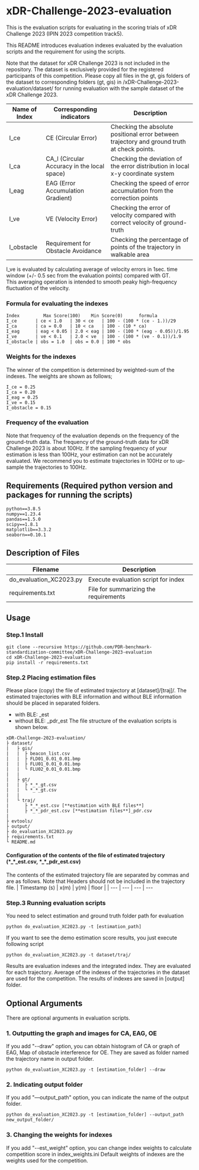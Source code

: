 # xDR-Challenge-2023-evaluation
This is the evaluation scripts for evaluating in the scoring trials of xDR Challenge 2023 (IPIN 2023 competition track5).

This README introduces evaluation indexes evaluated by the evaluation scripts and the requirement for using the scripts. 

Note that the dataset for xDR Challenge 2023 is not included in the repository.
The dataset is exclusively provided for the registered participants of this competition.
Please copy all files in the gt, gis folders of the dataset to corresponding folders (gt, gis) in /xDR-Challenge-2023-evaluation/dataset/ for running evaluation with the sample dataset of the xDR Challenge 2023.


| **Name of Index** | **Corresponding indicators** | **Description** |
 ---       | ---                     |---
| I_ce        | CE (Circular Error)               　 | Checking the absolute positional error between trajectory and ground truth at check points.　         |
| I_ca        | CA_l (Circular Accuracy in the local space)        　     | Checking the deviation of the error distribution in local x-y coordinate system |
| I_eag       | EAG (Error Accumulation Gradient)  | Checking the speed of error accumulation from the correction points      |
| I_ve        | VE (Velocity Error)                 |Checking the error of velocity compared with correct velocity of ground-truth      |
| I_obstacle  | Requirement for Obstacle Avoidance | Checking the percentage of points of the trajectory in walkable area|

I_ve is evaluated by calculating average of velocity errors in 1sec. time window (+/- 0.5 sec from the evaluation points) compared with GT.  
This averaging operation is intended to smooth peaky high-frequency fluctuation of the velocity.

### Formula for evaluating the indexes
```
Index         Max Score(100)    Min Score(0)      formula
I_ce       | ce < 1.0   | 30 < ce   | 100 - (100 * (ce - 1.))/29
I_ca       | ca = 0.0   | 10 < ca   | 100 - (10 * ca)
I_eag      | eag < 0.05 | 2.0 < eag | 100 - (100 * (eag - 0.05))/1.95
I_ve       | ve < 0.1   | 2.0 < ve  | 100 - (100 * (ve - 0.1))/1.9
I_obstacle | obs = 1.0  | obs = 0.0 | 100 * obs
```

### Weights for the indexes
The winner of the competition is determined by weighted-sum of the indexes. The weights are shown as  follows;
```
I_ce = 0.25
I_ca = 0.20
I_eag = 0.25
I_ve = 0.15
I_obstacle = 0.15
```

### Frequency of the evaluation
Note that frequency of the evaluation depends on the frequency of the ground-truth data.
The frequency of the ground-truth data for xDR Challenge 2023 is about 100Hz.
If the sampling frequency of your estimation is less than 100Hz, your estimation can not be accurately evaluated.
We recommend you to estimate trajectories in 100Hz or to up-sample the trajectories to 100Hz.  

## Requirements (Required python version and packages for running the scripts)
```
python==3.8.5
numpy==1.23.4
pandas==1.5.0
scipy==1.8.1
matplotlib==3.3.2
seaborn==0.10.1
```

## Description of Files

| **Filename** | **Description** |
 ---            |---
| do_evaluation_XC2023.py | Execute evaluation script for index |
| requirements.txt        | File for summarizing the requirements|
<!--
| **evtools**             |--- elemental scripts called by do_evaluation_XC2023.py
| bitmap_tools.py         | Scripts for using bitmap|
| EV_converter.py         | Script of calculating index by using evaluation indicators standardized by PDRBMS|
| evaluate_CA.py          | Evaluation scripts for CA|
| evaluate_CE.py          | Evaluation scripts for CE |
| evaluate_ CE.py         | Evaluation scripts for CE |
| evaluate_OE.py          | Evaluation scripts for OE |
| evaluate_VE.py          | Evaluation scripts for VE |
-->
## Usage
### Step.1  Install
```
git clone --recursive https://github.com/PDR-benchmark-standardization-committee/xDR-Challenge-2023-evaluation
cd xDR-Challenge-2023-evaluation
pip install -r requirements.txt
```

### Step.2 Placing estimation files
Please place (copy) the file of estimated trajectory at [dataset]/[traj]/.
The estimated trajectories with BLE information and without BLE information should be placed in separated folders.
-	with BLE: _est
-	without BLE: _pdr_est
The file structure of the evaluation scripts is shown below.
```
xDR-Challenge-2023-evaluation/
├ dataset/
|   ├ gis/
|   |  ├ beacon_list.csv
|   |  ├ FLD01_0.01_0.01.bmp
|   |  ├ FLU01_0.01_0.01.bmp
|   |  └ FLU02_0.01_0.01.bmp
|   |
|   ├ gt/
|   |  ├ *_*_gt.csv
|   |  └ *_*_gt.csv
|   |
|   └ traj/
|      ├ *_*_est.csv [**estimation with BLE files**]
|      ├ *_*_pdr_est.csv [**estimation files**]_pdr.csv
|
├ evtools/
├ output/
├ do_evaluation_XC2023.py
├ requirements.txt
└ README.md
```

#### Configuration of the contents of the file of estimated trajectory (\*\_\*\_est.csv, \*\_\*\_pdr_est.csv)
The contents of the estimated trajectory file are separated by commas and are as follows.
Note that Headers should not be included in the trajectory file.
| Timestamp (s) | x(m) | y(m) | floor |
| ---      | ---  | ---  | ---   

### Step.3 Running evaluation scripts
You need to select estimation and ground truth folder path for evaluation
```
python do_evaluation_XC2023.py -t [estimation_path]
```
If you want to see the demo estimation score results, you just execute following script
```
python do_evaluation_XC2023.py -t dataset/traj/
```

Results are evaluation indexes and the integrated index. They are evaluated for each trajectory. Average of the indexes of the trajectories in the dataset are used for the competition. The results of indexes are saved in [output] folder.

## Optional Arguments
There are optional arguments in evaluation scripts.

### 1. Outputting the graph and images for CA, EAG, OE
If you add "--draw" option, you can obtain histogram of CA or graph of EAG, Map of obstacle interference for OE. They are saved as folder named the trajectory name in output folder.
```
python do_evaluation_XC2023.py -t [estimation_folder] --draw
```

### 2. Indicating output folder 
If you add "—output_path" option, you can indicate the name of the output folder.
```
python do_evaluation_XC2023.py -t [estimation_folder] --output_path new_output_folder/
```

### 3. Changing the weights for indexes
If you add "--est_weight" option, you can change index weights to calculate competition score in index_weights.ini Default weights of indexes are
the weights used for the competition.
